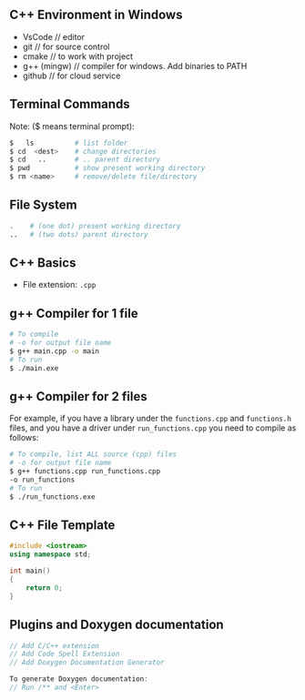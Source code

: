 ## C++ Environment in Windows
- VsCode        // editor
- git           // for source control
- cmake         // to work with project
- g++ (mingw)   // compiler for windows. Add binaries to PATH
- github        // for cloud service

## Terminal Commands 
Note: ($ means terminal prompt):
```bash
$   ls          # list folder 
$ cd  <dest>  	# change directories
$ cd   ..		# .. parent directory 
$ pwd           # show present working directory
$ rm <name>     # remove/delete file/directory
```

## File System
``` bash
.    # (one dot) present working directory
..   # (two dots) parent directory
```

## C++ Basics
- File extension: `.cpp`

## g++ Compiler for 1 file
```bash
# To compile
# -o for output file name
$ g++ main.cpp -o main
# To run
$ ./main.exe
```

## g++ Compiler for 2 files
For example, if you have a library under the `functions.cpp`
and `functions.h` files, and you have 
a driver under `run_functions.cpp` 
you need to compile as follows:
```bash
# To compile, list ALL source (cpp) files
# -o for output file name
$ g++ functions.cpp run_functions.cpp
-o run_functions
# To run
$ ./run_functions.exe
```

## C++ File Template
```cpp
#include <iostream>
using namespace std;

int main()
{
    return 0;
}
```

## Plugins and Doxygen documentation
```cpp
// Add C/C++ extension
// Add Code Spell Extension
// Add Doxygen Documentation Generator
```

```cpp
To generate Doxygen documentation:
// Run /** and <Enter>
```